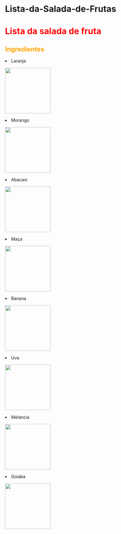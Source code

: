 # Lista-da-Salada-de-Frutas
<!DOCTYPE html>
<html lang="PT-BR">
  <head>
   
  <meta charset="UTF-8">

<body>
  <h1>
    <style="text-align:center">
      <font color="red">Lista da salada de fruta</style>
  </h1>
  </font>
    <h2><font color="orange">Ingredientes</h2></font>
   
     
  <p><li>Laranja<p><img src="https://images8.alphacoders.com/407/thumbbig-407968.webp"weight=150 height=150>

  <p><li>Morango<p>
      <p><img src="https://wallpapercave.com/wp/wp9305948.jpg" height=150 weight=150>
    <li>Abacaxi<p><img src="https://mialich.com.br/up_produtos/19093.jpg" height=150 widht=150>
      <p>
    <li>Maça<p><img src="http://static3.tcdn.com.br/img/img_prod/450860/muda_de_maca_gala_climas_frios_ou_amenos_1m_enxertadas_566_1_20190611093558.jpg" height=150 weight= 150>
      <p>
    <li>Banana<p><img src="https://upload.wikimedia.org/wikipedia/commons/thumb/6/69/Banana.png/800px-Banana.png" widht=150 height=150>
      <p>
    <li>Uva<p>
      <p><img src="https://d3ugyf2ht6aenh.cloudfront.net/stores/746/397/products/uva-brs-isis-sem-semente1-4117fb3e4898b50a5a16102264065112-1024-1024.jpg" height=150 width=150>
    <li>Melancia<p>
      <p><img src="https://encrypted-tbn0.gstatic.com/images?q=tbn:ANd9GcTMYgGRJyKW3QoruOnSGJ-9_TeZ7I1pjYaj9Edoot6w&s" height=150 width=150>
    <li>Goiaba<p><img src="https://img.freepik.com/fotos-premium/goiaba-do-close-up-rosa-fresco-organico-com-as-folhas-inteiras-e-cortadas-isoladas-no-fundo-branco-vista-frontal_59529-240.jpg?w=2000" height=150 width=150>
